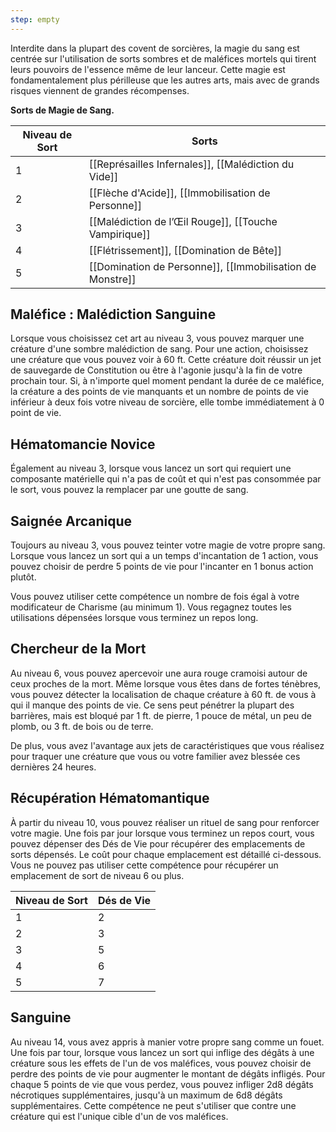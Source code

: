 ```yaml
---
step: empty
---
```

Interdite dans la plupart des covent de sorcières, la magie du sang est centrée sur l'utilisation de sorts sombres et de maléfices mortels qui tirent leurs pouvoirs de l'essence même de leur lanceur. Cette magie est fondamentalement plus périlleuse que les autres arts, mais avec de grands risques viennent de grandes récompenses.

**Sorts de Magie de Sang.**

| Niveau de Sort | Sorts                                                     |
| -------------- | --------------------------------------------------------- |
| 1              | [[Représailles Infernales]], [[Malédiction du Vide]]      |
| 2              | [[Flèche d'Acide]], [[Immobilisation de Personne]]        |
| 3              | [[Malédiction de l’Œil Rouge]], [[Touche Vampirique]]     |
| 4              | [[Flétrissement]], [[Domination de Bête]]                 |
| 5              | [[Domination de Personne]], [[Immobilisation de Monstre]] |

## Maléfice : Malédiction Sanguine

Lorsque vous choisissez cet art au niveau 3, vous pouvez marquer une créature d'une sombre malédiction de sang. Pour une action, choisissez une créature que vous pouvez voir à 60 ft. Cette créature doit réussir un jet de sauvegarde de Constitution ou être à l'agonie jusqu'à la fin de votre prochain tour. Si, à n'importe quel moment pendant la durée de ce maléfice, la créature a des points de vie manquants et un nombre de points de vie inférieur à deux fois votre niveau de sorcière, elle tombe immédiatement à 0 point de vie.

## Hématomancie Novice

Également au niveau 3, lorsque vous lancez un sort qui requiert une composante matérielle qui n'a pas de coût et qui n'est pas consommée par le sort, vous pouvez la remplacer par une goutte de sang.

## Saignée Arcanique

Toujours au niveau 3, vous pouvez teinter votre magie de votre propre sang. Lorsque vous lancez un sort qui a un temps d'incantation de 1 action, vous pouvez choisir de perdre 5 points de vie pour l'incanter en 1 bonus action plutôt.

Vous pouvez utiliser cette compétence un nombre de fois égal à votre modificateur de Charisme (au minimum 1). Vous regagnez toutes les utilisations dépensées lorsque vous terminez un repos long.

## Chercheur de la Mort

Au niveau 6, vous pouvez apercevoir une aura rouge cramoisi autour de ceux proches de la mort. Même lorsque vous êtes dans de fortes ténèbres, vous pouvez détecter la localisation de chaque créature à 60 ft. de vous à qui il manque des points de vie. Ce sens peut pénétrer la plupart des barrières, mais est bloqué par 1 ft. de pierre, 1 pouce de métal, un peu de plomb, ou 3 ft. de bois ou de terre.

De plus, vous avez l'avantage aux jets de caractéristiques que vous réalisez pour traquer une créature que vous ou votre familier avez blessée ces dernières 24 heures.

## Récupération Hématomantique

À partir du niveau 10, vous pouvez réaliser un rituel de sang pour renforcer votre magie. Une fois par jour lorsque vous terminez un repos court, vous pouvez dépenser des Dés de Vie pour récupérer des emplacements de sorts dépensés. Le coût pour chaque emplacement est détaillé ci-dessous. Vous ne pouvez pas utiliser cette compétence pour récupérer un emplacement de sort de niveau 6 ou plus.

| Niveau de Sort | Dés de Vie |
| -------------- | ---------- |
| 1 | 2 |
| 2 | 3 |
| 3 | 5 |
| 4 | 6 |
| 5 | 7 |

## Sanguine

Au niveau 14, vous avez appris à manier votre propre sang comme un fouet. Une fois par tour, lorsque vous lancez un sort qui inflige des dégâts à une créature sous les effets de l'un de vos maléfices, vous pouvez choisir de perdre des points de vie pour augmenter le montant de dégâts infligés. Pour chaque 5 points de vie que vous perdez, vous pouvez infliger 2d8 dégâts nécrotiques supplémentaires, jusqu'à un maximum de 6d8 dégâts supplémentaires. Cette compétence ne peut s'utiliser que contre une créature qui est l'unique cible d'un de vos maléfices.
